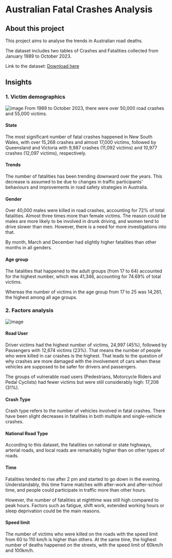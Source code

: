 # Australian Fatal Crashes Analysis

## About this project
This project aims to analyse the trends in Australian road deaths. 

The dataset includes two tables of Crashes and Fatalities collected from January 1989 to October 2023. 

Link to the dataset: [Download here](https://data.gov.au/dataset/ds-dga-5b530fb8-526e-4fbf-b0f6-aa24e84e4277/details)

## Insights
### 1.	Victim demographics 
![image](https://github.com/user-attachments/assets/1ba365eb-dacc-4ab3-ba78-0f78e47fdebc)
From 1989 to October 2023, there were over 50,000 road crashes and 55,000 victims. 

#### State
The most significant number of fatal crashes happened in New South Wales, with over 15,268 crashes and almost 17,000 victims, followed by Queensland and Victoria with 9,987 crashes (11,092 victims) and 10,977 crashes (12,097 victims), respectively.

#### Trends
The number of fatalities has been trending downward over the years. This decrease is assumed to be due to changes in traffic participants’ behaviours and improvements in road safety strategies in Australia.

#### Gender
Over 40,000 males were killed in road crashes, accounting for 72% of total fatalities. Almost three times more than female victims. The reason could be males are more likely to be involved in drunk driving, and women tend to drive slower than men. However, there is a need for more investigations into that. 

By month, March and December had slightly higher fatalities than other months in all genders.

#### Age group 
The fatalities that happened to the adult groups (from 17 to 64) accounted for the highest number, which was 41,346, accounting for 74.69% of total victims.  

Whereas the number of victims in the age group from 17 to 25 was 14,261, the highest among all age groups. 

### 2.	Factors analysis 
![image](https://github.com/user-attachments/assets/367d32d6-2ac9-46ec-a1d5-08fed7e45bf0)

#### Road User
Driver victims had the highest number of victims, 24,997 (45%), followed by Passengers with 12,674 victims (23%). That means the number of people who were killed in car crashes is the highest. That leads to the question of why crashes are more damaged with the involvement of cars when these vehicles are supposed to be safer for drivers and passengers. 

The groups of vulnerable road users (Pedestrians, Motorcycle Riders and Pedal Cyclists) had fewer victims but were still considerably high: 17,206 (31%). 

#### Crash Type 
Crash type refers to the number of vehicles involved in fatal crashes. 
There have been slight decreases in fatalities in both multiple and single-vehicle crashes. 

#### National Road Type 
According to this dataset, the fatalities on national or state highways, arterial roads, and local roads are remarkably higher than on other types of roads.

#### Time
Fatalities tended to rise after 2 pm and started to go down in the evening. Understandably, this time frame matches with after-work and after-school time, and people could participate in traffic more than other hours.

However, the number of fatalities at nighttime was still high compared to peak hours. Factors such as fatigue, shift work, extended working hours or sleep deprivation could be the main reasons.

#### Speed limit 
The number of victims who were killed on the roads with the speed limit from 60 to 110 km/h is higher than others. At the same time, the highest number of deaths happened on the streets, with the speed limit of 60km/h and 100km/h. 

